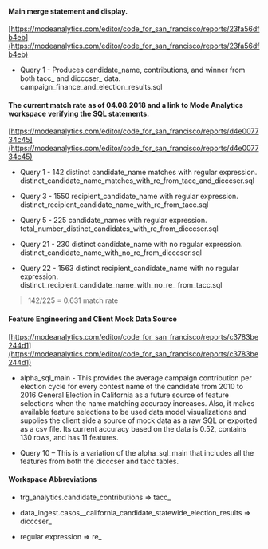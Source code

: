 #### Main merge statement and display.

[https://modeanalytics.com/editor/code_for_san_francisco/reports/23fa56dfb4eb](https://modeanalytics.com/editor/code_for_san_francisco/reports/23fa56dfb4eb)

* Query 1 - Produces candidate_name, contributions, and winner from both tacc_ and dicccser_ data.<br>
    campaign_finance_and_election_results.sql

#### The current match rate as of 04.08.2018 and a link to Mode Analytics workspace verifying the SQL statements.

[https://modeanalytics.com/editor/code_for_san_francisco/reports/d4e007734c45](https://modeanalytics.com/editor/code_for_san_francisco/reports/d4e007734c45)

* Query 1 -  142 distinct candidate_name matches with regular expression.<br>
   distinct_candidate_name_matches_with_re_from_tacc_and_dicccser.sql

* Query 3 -  1550 recipient_candidate_name with regular expression.<br>
   distinct_recipient_candidate_name_with_re_from_tacc.sql

* Query 5 -  225 candidate_names with regular expression.<br>
   total_number_distinct_candidates_with_re_from_dicccser.sql

* Query 21 - 230 distinct candidate_name with no regular expression.<br>
   distinct_candidate_name_with_no_re_from_dicccser.sql

* Query 22 - 1563 distinct recipient_candidate_name with no regular expression.<br>
   distinct_recipient_candidate_name_with_no_re_ from_tacc.sql

> 142/225 =  0.631 match rate

#### Feature Engineering and Client Mock Data Source

[https://modeanalytics.com/editor/code_for_san_francisco/reports/c3783be244d1](https://modeanalytics.com/editor/code_for_san_francisco/reports/c3783be244d1)

* alpha_sql_main - This provides the average campaign contribution per election cycle for every contest name of the candidate from 2010 to 2016 General Election in California as a future source of feature selections when the name matching accuracy increases. Also, it makes available feature selections to be used data model visualizations and supplies the client side a source of mock data as a raw SQL or exported as a csv file. Its current accuracy based on the data is 0.52, contains 130 rows, and has 11 features.

* Query 10 – This is a variation of the alpha_sql_main that includes all the features from both the dicccser and tacc tables. 


#### Workspace Abbreviations

* trg_analytics.candidate_contributions => tacc_
 
* data_ingest.casos__california_candidate_statewide_election_results => dicccser_

* regular expression => re_
